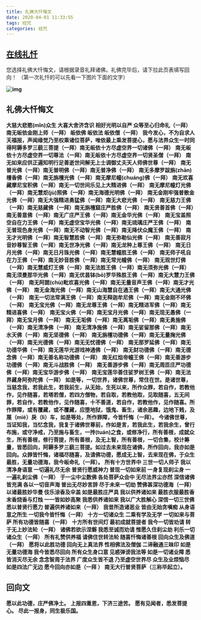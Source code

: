 ```yaml
---
title: 礼佛大忏悔文
date: 2020-04-01 11:33:55
tags: 经咒
categories: 经咒
---
```

##  [在线礼忏](http://www.xuefo.net/nf/xclc.asp)

您选择礼佛大忏悔文，请根据录音礼拜诸佛。礼佛完毕后，请下拉此页表填写回向！
（第一次礼忏的可以先看一下图片下面的文字）
　

**![img](http://www.xuefo.net/nf/images/35fo.jpg)**

## 礼佛大忏悔文

**大慈大悲愍(mǐn)众生 大喜大舍济含识 相好光明以自严 众等至心归命礼（一拜）**
**南无皈依金刚上师（一拜） 皈依佛 皈依法 皈依僧（一拜）**
**我今发心，不为自求人天福报，声闻缘觉乃至权乘诸位菩萨，唯依最上乘发菩提心，愿与法界众生一时同得阿耨多罗三藐三菩提（一拜）南无皈依十方尽虚空界一切诸佛（一拜）**
**南无皈依十方尽虚空界一切尊法（一拜）南无皈依十方尽虚空界一切贤圣僧（一拜）**
**南无如来应供正遍知明行足善逝世间解无上士调御丈夫天人师佛世尊（一拜）**
**南无普光佛（一拜）南无普明佛（一拜）南无普净佛（一拜）**
**南无多摩罗跋旃(zhān)檀香佛（一拜）南无旃檀光佛（一拜）南无摩尼幢(chuáng)佛（一拜）**
**南无欢喜藏摩尼宝积佛（一拜）南无一切世间乐见上大精进佛（一拜）**
**南无摩尼幢灯光佛（一拜）南无慧炬(jù)照佛（一拜）南无海德光明佛（一拜）**
**南无金刚牢强普散金光佛（一拜）南无大强精进勇猛佛（一拜）南无大悲光佛（一拜）**
**南无慈力王佛（一拜）南无慈藏佛（一拜）南无旃檀窟庄严胜佛（一拜）**
**南无贤善首佛（一拜）南无善意佛（一拜）南无广庄严王佛（一拜）南无金华光佛（一拜）**
**南无宝盖照空自在力王佛（一拜）南无虚空宝华光佛（一拜）南无琉璃庄严王佛（一拜）**
**南无普现色身光佛（一拜）南无不动智光佛（一拜）南无降伏众魔王佛（一拜）**
**南无才光明佛（一拜）南无智慧胜佛（一拜）南无弥勒仙光佛（一拜）**
**南无善寂月音妙尊智王佛（一拜）南无世净光佛（一拜）南无龙种上尊王佛（一拜）**
**南无日月光佛（一拜）南无日月珠光佛（一拜）南无慧幢胜王佛（一拜）**
**南无师子吼自在力王佛（一拜）南无妙音胜佛（一拜）南无常光幢佛（一拜）**
**南无观世灯佛（一拜）南无慧威灯王佛（一拜）南无法胜王佛（一拜）南无须弥光佛（一拜）**
**南无须曼那华光佛（一拜）南无优昙钵(bō)罗华殊胜王佛（一拜）南无大慧力王佛（一拜）**
**南无阿閦(chù)毗欢喜光佛（一拜）南无无量音声王佛（一拜）南无才光佛（一拜）**
**南无金海光佛（一拜）南无山海慧自在通王佛（一拜）南无大通光佛（一拜）**
**南无一切法常满王佛（一拜）南无释迦牟尼佛（一拜）南无金刚不坏佛（一拜）**
**南无宝光佛（一拜）南无龙尊王佛（一拜）南无精进军佛（一拜）南无精进喜佛（一拜）**
**南无宝火佛（一拜）南无宝月光佛（一拜）南无现无愚佛（一拜）南无宝月佛（一拜）**
**南无无垢佛（一拜）南无离垢佛（一拜）南无勇施佛（一拜）南无清净佛（一拜）**
**南无清净施佛（一拜）南无娑留那佛（一拜）南无水天佛（一拜）南无坚德佛（一拜）**
**南无旃檀功德佛（一拜）南无无量掬光佛（一拜）南无光德佛（一拜）南无无忧德佛（一拜）**
**南无那罗延佛（一拜）南无功德华佛（一拜）南无莲华光游戏神通佛（一拜）**
**南无财功德佛（一拜）南无德念佛（一拜）南无善名称功德佛（一拜）**
**南无红焰帝幢王佛（一拜）南无善游步功德佛（一拜）南无斗战胜佛（一拜）**
**南无善游步佛（一拜）南无周匝庄严功德佛（一拜）南无宝华游步佛（一拜）**
**南无宝莲华善住娑罗树王佛（一拜）南无法界藏身阿弥陀佛（一拜）**
**如是等，一切世界，诸佛世尊，常住在世。是诸世尊，当慈念我，若我此生，若我前生，从无始，生死以来，所作众罪，若自作，若教他作，见作随喜，若塔若僧，若四方僧物，若自取，若教他取，见取随喜，五无间罪，若自作，若教他作，见作随喜，十不善道，若自作，若教他作，见作随喜。所作罪障，或有覆藏，或不覆藏，应堕地狱，饿鬼、畜生，诸余恶趣，边地下贱，及蔑（miè）戾（lì）车，如是等处，所作罪障，今皆忏悔（一拜）。**
**今诸佛世尊，当证知我，当忆念我，我复于诸佛世尊前，作如是言，若我此生，若我余生，曾行布施，或守净戒，乃至施与畜生，一抟(tuán)之食，或修净行，所有善根，成就众生，所有善根，修行菩提，所有善根，及无上智，所有善根，一切合集，校计筹量，皆悉回向，阿耨多罗三藐三菩提。如过去未来现在诸佛，所作回向，我亦如是回向。众罪皆忏悔，诸福尽随喜，及请佛功德，愿成无上智，去来现在佛，于众生最胜，无量功德海，我今皈命礼（一拜）。**
**所有十方世界中 三世一切人师子 我以清净身语意 一切遍礼尽无余 普贤行愿威神力 普现一切如来前 一身复现刹尘身 一一遍礼刹尘佛（一拜）**
**于一尘中尘数佛 各处菩萨众会中 无尽法界尘亦然 深信诸佛皆充满 各以一切音声海 普出无尽妙言辞 尽于未来一切劫 赞佛甚深功德海（一拜）**
**以诸最胜妙华曼 伎乐涂香及伞盖 如是最胜庄严具 我以供养诸如来 最胜衣服最胜香 末香烧香与灯烛 一一皆如妙高聚 我悉供养诸如来 我以广大胜解心 深信一切三世佛 悉以普贤行愿力 普遍供养诸如来（一拜）**
**我昔所造诸恶业 皆由无始贪嗔痴 从身语意之所生 一切我今皆忏悔（一拜）**
**十方一切诸众生 二乘有学及无学 一切如来与菩萨 所有功德皆随喜（一拜）**
**十方所有世间灯 最初成就菩提者 我今一切皆劝请 转于无上妙法轮（一拜）**
**诸佛若欲示涅磐 我悉至诚而劝请 惟愿久住刹尘劫 利乐一切诸众生（一拜）**
**所有礼赞供养福 请佛住世转法轮 随喜忏悔诸善根 回向众生及佛道（一拜）**
**愿将以此胜功德 回向无上真法界 性相佛法及僧伽 二谛融通三昧印 如是无量功德海 我今皆悉尽回向 所有众生身口意 见惑弹谤我法等 如是一切诸业障 悉皆消灭尽无余 念念智周于法界 广度众生皆不退 乃至虚空世界尽 众生及业烦恼尽 如是四法广无边 愿今回向亦如是（一拜 ）**
**南无大行普贤菩萨（三称毕起立）。**

## 回向文

**愿以此功德，庄严佛净土。**
**上报四重恩，下济三途苦。**
**愿有见闻者，悉发菩提心。**
**尽此一报身，同生极乐国。**